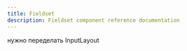 ```yaml
---
title: Fieldset
description: Fieldset component reference documentation
---
```


нужно переделать InputLayout 